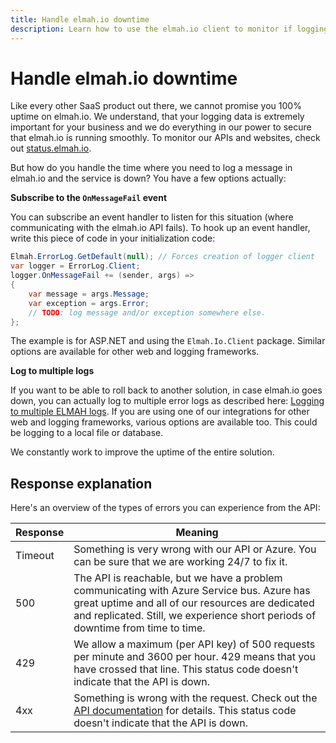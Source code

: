 ```yaml
---
title: Handle elmah.io downtime
description: Learn how to use the elmah.io client to monitor if logging messages to the elmah.io API fails. Implement a retry, log to somewhere else, etc.
---
```


# Handle elmah.io downtime

Like every other SaaS product out there, we cannot promise you 100% uptime on elmah.io. We understand, that your logging data is extremely important for your business and we do everything in our power to secure that elmah.io is running smoothly. To monitor our APIs and websites, check out [status.elmah.io](https://status.elmah.io/).

But how do you handle the time where you need to log a message in elmah.io and the service is down? You have a few options actually:

**Subscribe to the `OnMessageFail` event**

You can subscribe an event handler to listen for this situation (where communicating with the elmah.io API fails). To hook up an event handler, write this piece of code in your initialization code:

```csharp
Elmah.ErrorLog.GetDefault(null); // Forces creation of logger client
var logger = ErrorLog.Client;
logger.OnMessageFail += (sender, args) =>
{
    var message = args.Message;
    var exception = args.Error;
    // TODO: log message and/or exception somewhere else.
};
```

The example is for ASP.NET and using the `Elmah.Io.Client` package. Similar options are available for other web and logging frameworks.

**Log to multiple logs**

If you want to be able to roll back to another solution, in case elmah.io goes down, you can actually log to multiple error logs as described here: [Logging to multiple ELMAH logs](/logging-to-multiple-elmah-logs/). If you are using one of our integrations for other web and logging frameworks, various options are available too. This could be logging to a local file or database.

We constantly work to improve the uptime of the entire solution.

## Response explanation

Here's an overview of the types of errors you can experience from the API:

| Response | Meaning |
| --- | --- |
| Timeout | Something is very wrong with our API or Azure. You can be sure that we are working 24/7 to fix it. |
| 500 | The API is reachable, but we have a problem communicating with Azure Service bus. Azure has great uptime and all of our resources are dedicated and replicated. Still, we experience short periods of downtime from time to time. |
| 429 | We allow a maximum (per API key) of 500 requests per minute and 3600 per hour. 429 means that you have crossed that line. This status code doesn't indicate that the API is down. |
| 4xx | Something is wrong with the request. Check out the [API documentation](https://api.elmah.io/swagger/index.html) for details. This status code doesn't indicate that the API is down. |